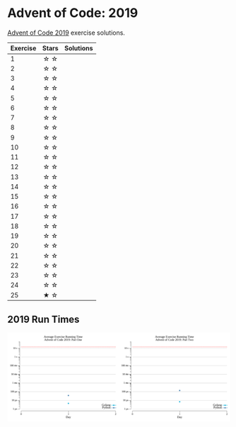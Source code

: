 # Advent of Code: 2019

[Advent of Code 2019](https://adventofcode.com/2019) exercise solutions.

<!-- ★ ☆ -->

| Exercise | Stars | Solutions |
|----------|:-----:|-----------|
| 1        |  ☆ ☆  |           |
| 2        |  ☆ ☆  |           |
| 3        |  ☆ ☆  |           |
| 4        |  ☆ ☆  |           |
| 5        |  ☆ ☆  |           |
| 6        |  ☆ ☆  |           |
| 7        |  ☆ ☆  |           |
| 8        |  ☆ ☆  |           |
| 9        |  ☆ ☆  |           |
| 10       |  ☆ ☆  |           |
| 11       |  ☆ ☆  |           |
| 12       |  ☆ ☆  |           |
| 13       |  ☆ ☆  |           |
| 14       |  ☆ ☆  |           |
| 15       |  ☆ ☆  |           |
| 16       |  ☆ ☆  |           |
| 17       |  ☆ ☆  |           |
| 18       |  ☆ ☆  |           |
| 19       |  ☆ ☆  |           |
| 20       |  ☆ ☆  |           |
| 21       |  ☆ ☆  |           |
| 22       |  ☆ ☆  |           |
| 23       |  ☆ ☆  |           |
| 24       |  ☆ ☆  |           |
| 25       |  ★ ☆  |           |

## 2019 Run Times

![2019 exercise run-time graphs](run-times.png)
